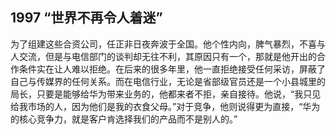 ## 1997 “世界不再令人着迷”

为了组建这些合资公司，任正非日夜奔波于全国。他个性内向，脾气暴烈，不喜与人交流，但是与电信部门的谈判却无往不利，其原因只有一个，那就是他开出的合作条件实在让人难以拒绝。在后来的很多年里，他一直拒绝接受任何采访，屏蔽了自己与传媒界的任何关系。而在电信行业，无论是省部级官员还是一个小县城里的局长，只要是能够给华为带来业务的，他都来者不拒，亲自接待。他说，“我只见给我市场的人，因为他们是我的衣食父母。”对于竞争，他则说得更为直接，“华为的核心竞争力，就是客户肯选择我们的产品而不是别人的。”